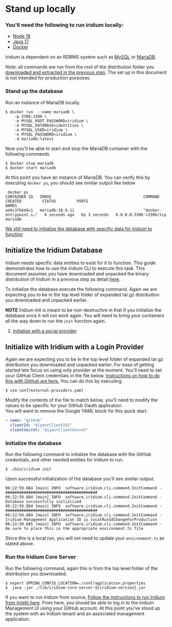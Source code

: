 # Stand up locally

### You'll need the following to run iridium locally:
* [Node 18](https://nodejs.org/en)
* [Java 17](https://adoptium.net/temurin/releases/)
* [Docker](https://docs.docker.com/)

Iridium is dependent on an RDBMS system such as [MySQL](https://www.mysql.com/) or [MariaDB](https://mariadb.org/).

Note: all commands are run from the root of the distribution folder you [downloaded and extracted in the previous step](1.Install-the-CLI.md),
The set up in this document is not intended for production purposes.

### Stand up the database

Run an instance of MariaDB locally. 
```shell
$ docker run  --name mariadb \
    -p 3306:3306 \
    -e MYSQL_ROOT_PASSWORD=iridium \
    -e MYSQL_DATABASE=identities \
    -e MYSQL_USER=iridium \
    -e MYSQL_PASSWORD=iridium \
    -d mariadb:latest 
```
Now you'll be able to start and stop the MariaDB container with the following commands.
```shell
$ docker stop mariadb
$ docker start mariadb
```


At this point you have an instance of MariaDB.
You can verify this by executing `docker ps`, you should see similar output like below
```shell
 docker ps
CONTAINER ID   IMAGE                                        COMMAND                  CREATED         STATUS         PORTS                                        NAMES
a44c37b6d4c1   mariadb:10.6.11                              "docker-entrypoint.s…"   6 seconds ago   Up 3 seconds   0.0.0.0:3306->3306/tcp                       mariadb
```



[We still need to initialize the database with specific data for Iridium to function](#initialize-the-iridium-database)

## Initialize the Iridium Database

Iridium needs specific data entities to exist for it to function. This guide demonstrates how to use the iridium CLI
to execute this task.  This document assumes you have downloaded and unpacked the binary distribution of Iridium in a
previous step as detail [here](1.Install-the-CLI.md).

To initialize the database execute the following command.  Again we are expecting you to be in the top level folder of
expanded tar.gz distribution you downloaded and unpacked earlier.

**NOTE**
Iridium init is meant to be non-destructive in that if you initialize the database once it will not work again.  You will need to bring your 
containers all the way down to run the `init` function again. 

2. [Initialize with a social provider](#initialize-with-iridium-with-the-github-login-provider)

## Initialize with Iridium with a Login Provider

Again we are expecting you to be in the top level folder of
expanded tar.gz distribution you downloaded and unpacked earlier. For ease of getting started lets focus on using only provider at the moment.
You'll need to set your GitHub Client credentials in the file below.  [Instructions on how to do this with GitHub are here.](../5.-External-Identity-Providers/create-github-application.md)  You can do this by executing. 
```shell
$ vim conf/external-providers.yaml
```
Modify the contents of the file to match below, you'll need to modify the values to be specific for your GitHub Oauth application.  
You will want to remove the Google YAML block for this quick start. 
```yaml
- name: "github"
  clientId: "${yourClientId}"
  clientSecret: "${yourClientSecret"
```

### Initialize the database

Run the following command to initialize the database with the GitHub credentials, and other needed entities for Iridium to run.

```shell
$ ./bin/iridium init 
```
Upon successful initialization of the database you'll see similar output.  
```shell
06:22:59.884 [main] INFO  software.iridium.cli.command.InitCommand - ########################################
06:22:59.884 [main] INFO  software.iridium.cli.command.InitCommand - Database successfully initialized
06:22:59.884 [main] INFO  software.iridium.cli.command.InitCommand - ########################################
06:22:59.884 [main] INFO  software.iridium.cli.command.InitCommand - Iridium Management Application ID is localRunIdChangeForProduction
06:22:59.885 [main] INFO  software.iridium.cli.command.InitCommand - Be sure to place this in the appropriate environment.ts file
```
Since this is a local run, you will not need to update your `environment.ts` as stated above.

### Run the Iridium Core Server
Run the following command, again this is from the top level folder of the distribution you downloaded.
```
$ export SPRING_CONFIG_LOCATION=./conf/application.properties
$  java -jar ./lib/iridium-core-server-${iridium-version}.jar
```
If you want to run Iridium from source, [Follow the instructions to run Iridium from Intellij here](developing-with-intellij.md). 
From here, you should be able to log in to the Iridium Management UI using your GitHub account. At this point you've
stood up the system with an Iridium tenant and an associated management application. 









 


